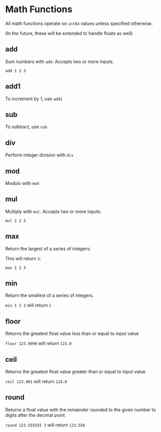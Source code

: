 # Math Functions

All math functions operate on `int64` values unless specified otherwise.

(In the future, these will be extended to handle floats as well)

## add

Sum numbers with `add`. Accepts two or more inputs.

```
add 1 2 3
```

## add1

To increment by 1, use `add1`

## sub

To subtract, use `sub`

## div

Perform integer division with `div`

## mod

Modulo with `mod`

## mul

Multiply with `mul`. Accepts two or more inputs.

```
mul 1 2 3
```

## max

Return the largest of a series of integers:

This will return `3`:

```
max 1 2 3
```

## min

Return the smallest of a series of integers.

`min 1 2 3` will return `1`

## floor

Returns the greatest float value less than or equal to input value

`floor 123.9999` will return `123.0`

## ceil

Returns the greatest float value greater than or equal to input value

`ceil 123.001` will return `124.0`

## round

Returns a float value with the remainder rounded to the given number to digits after the decimal point.

`round 123.555555 3` will return `123.556`

